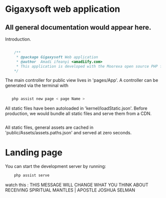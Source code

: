 # Gigaxysoft web application

## All general documentation would appear here.

Introduction.

```php

    /**
     * @package Gigaxysoft Web application
     * @author  Amadi ifeanyi <amadiify.com>
     * This application is developed with the Moorexa open source PHP framework, developed and managed by Fregate Software Lab.
    */
```

The main controller for public view lives in 'pages/App'. A controller can be generated via the terminal with 

```bash

   php assist new page < page Name >
```

All static files have been autoloaded in 'kernel/loadStatic.json'. Before production, we would bundle all static files and serve them from a CDN. 

```json


```

All static files, general assets are cached in 'public/Assets/assets.paths.json' and served at zero seconds.

# Landing page
You can start the development server by running:

```bash
    php assist serve
```

watch this : THIS MESSAGE WILL CHANGE WHAT YOU THINK ABOUT RECEIVING SPIRITUAL MANTLES | APOSTLE JOSHUA SELMAN